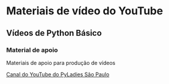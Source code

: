 # Materiais de vídeo do YouTube

## Vídeos de Python Básico

### Material de apoio

<p>Materiais de apoio para produção de vídeos</p>

[Canal do YouTube do PyLadies São Paulo](https://www.youtube.com/PyLadiesSaoPaulo)
